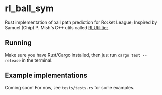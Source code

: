 # rl_ball_sym

Rust implementation of ball path prediction for Rocket League; Inspired by Samuel (Chip) P. Mish's C++ utils called [RLUtilities](https://github.com/samuelpmish/RLUtilities).

## Running

Make sure you have Rust/Cargo installed, then just run `cargo test --release` in the terminal.

## Example implementations

Coming soon! For now, see `tests/tests.rs` for some examples.
